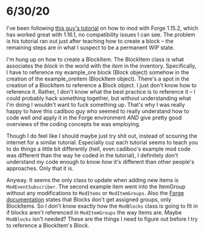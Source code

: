 # 6/30/20
I've been following [this guy's tutorial](https://cadiboo.github.io/tutorials/1.15.2/forge/) on how to mod with Forge 1.15.2, which has worked great with 1.16.1, no compatibility issues I can see. The problem is his tutorial ran out just after teaching how to create a block &ndash; the remaining steps are in what I suspect to be a permanent WIP state.

I'm hung up on how to create a BlockItem. The BlockItem class is what associates the *block* in the world with the *item* in the inventory. Specifically, I have to reference my example_ore block (Block object) somehow in the creation of the example_oreitem (BlockItem object). There's a spot in the creation of a BlockItem to reference a Block object. I just don't know how to reference it. Rather, I don't know what the best practice is to reference it &ndash; I could probably hack something together, but without understanding what I'm doing I wouldn't want to fuck something up. That's why I was really happy to have this cadiboo guy who seemed to really understand how to code well *and* apply it in the Forge environment *AND* give pretty good overviews of the coding concepts he was employing.

Though I do feel like I should maybe just try shit out, instead of scouring the internet for a similar tutorial. Especially cuz each tutorial seems to teach you to do things a little bit differently (hell, even cadiboo's example mod code was different than the way he coded in the tutorial), I definitely don't understand my code enough to know *how* it's different than other people's approaches. Only that it is.

Anyway. It seems the only class to update when adding new items is `ModEventSubscriber`. The second example item went into the ItemGroup without any modifications to `ModItems` or `ModItemGroups`. Also the [Forge documentation](https://mcforge.readthedocs.io/en/latest/blocks/blocks/) states that Blocks don't get assigned groups, only BlockItems. So I don't know exactly how the `ModBlocks` class is going to fit in if blocks aren't referenced in `ModItemGroups` the way items are. Maybe `ModBlocks` isn't needed? These are the things I need to figure out before I try to reference a BlockItem's Block.
